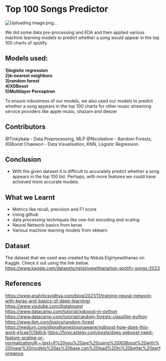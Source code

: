 # Top 100 Songs Predictor
![Uploading image.png…]()


We did some data pre-processing and EDA and then applied various machine learning models to predict whether a song would appear in the top 100 charts of spotify
## Models used:

**1)logistic regression**\
**2)k-nearest neighbors**\
**3)random forest**\
**4)XGBoost**\
**5)Multilayer Perceptron**

To ensure robustness of our models, we also used our models to predict whether a song appears in the top 100 charts for other music streaming service providers like apple music, shazam and deezer

## Contributors
@Tinkybala - Data Preprocessing, MLP 
@Nicoleelow - Random Forests, XGBoost
Chaewon - Data Visualisation, KNN, Logistic Regression

## Conclusion
- With the given dataset it is difficult to accurately predict whether a song appears in the top 100 list. Perhaps, with more features we could have achieved more accurate models.

## What we Learnt
- Metrics like recall, precision and F1 score
- Using github
- data processing techniques like one-hot encoding and scaling
- Neural Network basics from keras
- Various machine learning models from sklearn

## Dataset
The dataset that we used was created by Nidula Elgiriyewithanao on Kaggle. Check it out using the link below.\
https://www.kaggle.com/datasets/nelgiriyewithana/top-spotify-songs-2023

## References
https://www.analyticsvidhya.com/blog/2021/11/training-neural-network-with-keras-and-basics-of-deep-learning/
https://www.youtube.com/@statquest
https://www.datacamp.com/tutorial/xgboost-in-python
https://www.datacamp.com/tutorial/random-forests-classifier-python
https://www.ibm.com/topics/random-forest
https://medium.com/@prathameshsonawane/xgboost-how-does-this-work-e1cae7c5b6cb
https://forecastegy.com/posts/does-xgboost-need-feature-scaling-or-normalization/#:~:text=If%20you%20are%20using%20XGBoost%20with%20linear%20models%20as%20base,can%20lead%20to%20better%20performance.

